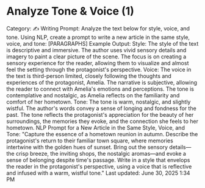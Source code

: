 # Analyze Tone & Voice (1)

Category: ✍️ Writing
Prompt: Analyze the text below for style, voice, and tone. Using NLP, create a prompt to write a new article in the same style, voice, and tone: [PARAGRAPHS]
Example Output: Style:
The style of the text is descriptive and immersive. The author uses vivid sensory details and imagery to paint a clear picture of the scene. The focus is on creating a sensory experience for the reader, allowing them to visualize and almost feel the setting through the protagonist's perspective.
Voice:
The voice in the text is third-person limited, closely following the thoughts and experiences of the protagonist, Amelia. The narrative is subjective, allowing the reader to connect with Amelia's emotions and perceptions. The tone is contemplative and nostalgic, as Amelia reflects on the familiarity and comfort of her hometown.
Tone:
The tone is warm, nostalgic, and slightly wistful. The author's words convey a sense of longing and fondness for the past. The tone reflects the protagonist's appreciation for the beauty of her surroundings, the memories they evoke, and the connection she feels to her hometown.
NLP Prompt for a New Article in the Same Style, Voice, and Tone:
"Capture the essence of a hometown reunion in autumn. Describe the protagonist's return to their familiar town square, where memories intertwine with the golden hues of sunset. Bring out the sensory details—the crisp breeze, the inviting shops, the nostalgic aromas—and evoke a sense of belonging despite time's passage. Write in a style that envelops the reader in the protagonist's perspective, using a voice that is reflective and infused with a warm, wistful tone."
Last updated: June 30, 2025 1:34 PM